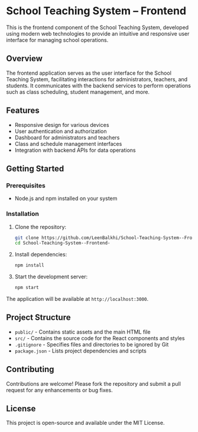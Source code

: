 # School Teaching System – Frontend

This is the frontend component of the School Teaching System, developed using modern web technologies to provide an intuitive and responsive user interface for managing school operations.

## Overview

The frontend application serves as the user interface for the School Teaching System, facilitating interactions for administrators, teachers, and students. It communicates with the backend services to perform operations such as class scheduling, student management, and more.

## Features

* Responsive design for various devices
* User authentication and authorization
* Dashboard for administrators and teachers
* Class and schedule management interfaces
* Integration with backend APIs for data operations

## Getting Started

### Prerequisites

* Node.js and npm installed on your system

### Installation

1. Clone the repository:

   ```bash
   git clone https://github.com/LeenBalkhi/School-Teaching-System--Frontend-.git
   cd School-Teaching-System--Frontend-
   ```

2. Install dependencies:

   ```bash
   npm install
   ```

3. Start the development server:

   ```bash
   npm start
   ```

The application will be available at `http://localhost:3000`.

## Project Structure

* `public/` - Contains static assets and the main HTML file
* `src/` - Contains the source code for the React components and styles
* `.gitignore` - Specifies files and directories to be ignored by Git
* `package.json` - Lists project dependencies and scripts

## Contributing

Contributions are welcome! Please fork the repository and submit a pull request for any enhancements or bug fixes.

## License

This project is open-source and available under the MIT License.
